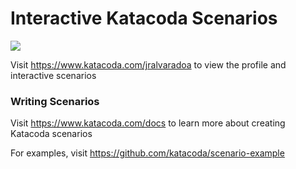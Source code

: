 # Interactive Katacoda Scenarios

[![](http://shields.katacoda.com/katacoda/jralvaradoa/count.svg)](https://www.katacoda.com/jralvaradoa "Get your profile on Katacoda.com")

Visit https://www.katacoda.com/jralvaradoa to view the profile and interactive scenarios

### Writing Scenarios
Visit https://www.katacoda.com/docs to learn more about creating Katacoda scenarios

For examples, visit https://github.com/katacoda/scenario-example
